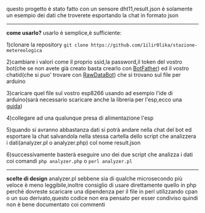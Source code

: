 questo progetto è stato fatto con un sensore dht11,result.json è solamente un esempio dei dati che troverete esportando la chat in formato json 

----------------------------------
**come usarlo?**
usarlo è semplice,è sufficiente:

1)clonare la repository
`git clone https://github.com/1ilir0lika/stazione-metereologica`

2)cambiare i valori come il proprio ssid,la password,il token del vostro bot(che se non avete già creato basta crearlo con [BotFather](https://t.me/botfather)) ed il vostro chatid(che si puo' trovare con [RawDataBot](https://t.me/RawDataBot)) che si trovano sul file per arduino

3)caricare quel file sul vostro esp8266 usando ad esempio l'ide di arduino(sarà necessario scaricare anche la libreria per l'esp,ecco una [guida]( https://randomnerdtutorials.com/how-to-install-esp8266-board-arduino-ide/))

4)collegare ad una qualunque presa di alimentazione l'esp 

5)quando si avranno abbastanza dati si potrà andare nella chat del bot ed esportare la chat salvandola nella stessa cartella dello script che analizzera i dati(analyzer.pl o analyzer.php) col nome result.json

6)successivamente basterà eseguire uno dei due script che analizza i dati coi comandi
`php analyzer.php`
o
`perl analyzer.pl` 

----------------------------------

**scelte di design**
analyzer.pl sebbene sia di qualche microsecondo più veloce è meno leggibile,inoltre consiglio di usare direttamente quello in php perchè dovreste scaricare una dipendenza per il file in perl utilizzando cpan o un suo derivato,questo codice non era pensato per esser condiviso quindi non è bene documentato coi commenti
